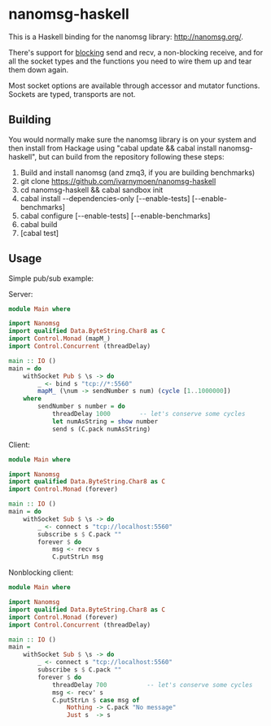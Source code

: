 # nanomsg-haskell

This is a Haskell binding for the nanomsg library: <http://nanomsg.org/>.

There's support for [blocking](http://hackage.haskell.org/packages/archive/base/latest/doc/html/Control-Concurrent.html#v:threadWaitRead) send and recv, a non-blocking receive,
and for all the socket types and the functions you need to wire them up and
tear them down again.

Most socket options are available through accessor and mutator
functions. Sockets are typed, transports are not.


## Building

You would normally make sure the nanomsg library is on your system and then
install from Hackage using "cabal update && cabal install nanomsg-haskell",
but can build from the repository following these steps:

  1. Build and install nanomsg (and zmq3, if you are building benchmarks)
  1. git clone https://github.com/ivarnymoen/nanomsg-haskell
  1. cd nanomsg-haskell && cabal sandbox init
  1. cabal install --dependencies-only [--enable-tests] [--enable-benchmarks]
  1. cabal configure [--enable-tests] [--enable-benchmarks]
  1. cabal build
  1. [cabal test]


## Usage

Simple pub/sub example:

Server:
```haskell
module Main where

import Nanomsg
import qualified Data.ByteString.Char8 as C
import Control.Monad (mapM_)
import Control.Concurrent (threadDelay)

main :: IO ()
main = do
    withSocket Pub $ \s -> do
        _ <- bind s "tcp://*:5560"
        mapM_ (\num -> sendNumber s num) (cycle [1..1000000])
    where
        sendNumber s number = do
            threadDelay 1000        -- let's conserve some cycles
            let numAsString = show number
            send s (C.pack numAsString)
```

Client:
```haskell
module Main where

import Nanomsg
import qualified Data.ByteString.Char8 as C
import Control.Monad (forever)

main :: IO ()
main = do
    withSocket Sub $ \s -> do
        _ <- connect s "tcp://localhost:5560"
        subscribe s $ C.pack ""
        forever $ do
            msg <- recv s
            C.putStrLn msg
```

Nonblocking client:
```haskell
module Main where

import Nanomsg
import qualified Data.ByteString.Char8 as C
import Control.Monad (forever)
import Control.Concurrent (threadDelay)

main :: IO ()
main =
    withSocket Sub $ \s -> do
        _ <- connect s "tcp://localhost:5560"
        subscribe s $ C.pack ""
        forever $ do
            threadDelay 700           -- let's conserve some cycles
            msg <- recv' s
            C.putStrLn $ case msg of
                Nothing -> C.pack "No message"
                Just s  -> s
```
